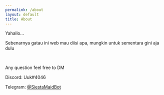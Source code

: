 ```yaml
---
permalink: /about
layout: default
title: About
---
```

<section class="mainContent">
    <div class="col">
        <p>Yahallo...</p>
        <p>Sebenarnya gatau ini web mau diisi apa, mungkin untuk sementara gini aja dulu</p>
        <br>
        <p>Any question feel free to DM</p>
        <p>Discord: Uuk#4046</p>
        <p>Telegram: <a href="https://t.me/siestamaidbot">@SiestaMaidBot</a> 
    </div>
</section>